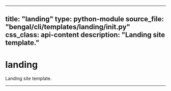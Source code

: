 
---
title: "landing"
type: python-module
source_file: "bengal/cli/templates/landing/__init__.py"
css_class: api-content
description: "Landing site template."
---

# landing

Landing site template.

---
